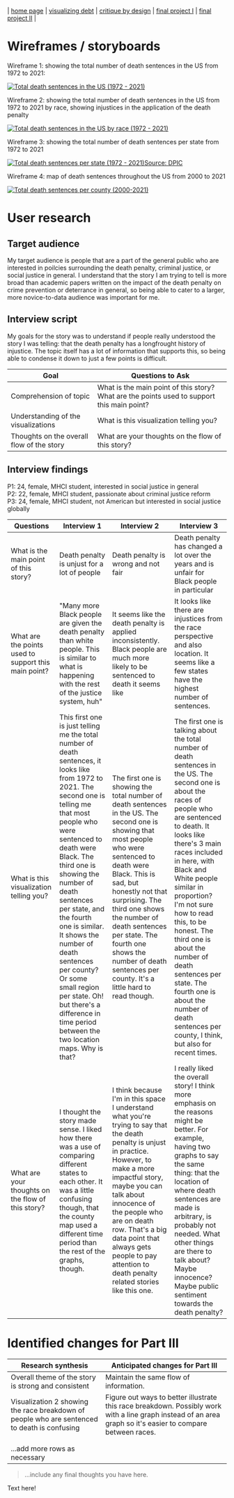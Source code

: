 | [home page](https://laurawei6.github.io/tswd-portfolio/) | [visualizing debt](visualizing-government-debt) | [critique by design](critique-by-design) | [final project I](final-project-part-one) | [final project II](final-project-part-two) |

# Wireframes / storyboards
Wireframe 1: showing the total number of death sentences in the US from 1972 to 2021:
<div class='tableauPlaceholder' id='viz1708655683002' style='position: relative'><noscript><a href='#'><img alt='Total death sentences in the US (1972 - 2021) ' src='https:&#47;&#47;public.tableau.com&#47;static&#47;images&#47;De&#47;DeathSentencespart1&#47;Totaldeathsentences&#47;1_rss.png' style='border: none' /></a></noscript><object class='tableauViz'  style='display:none;'><param name='host_url' value='https%3A%2F%2Fpublic.tableau.com%2F' /> <param name='embed_code_version' value='3' /> <param name='site_root' value='' /><param name='name' value='DeathSentencespart1&#47;Totaldeathsentences' /><param name='tabs' value='no' /><param name='toolbar' value='yes' /><param name='static_image' value='https:&#47;&#47;public.tableau.com&#47;static&#47;images&#47;De&#47;DeathSentencespart1&#47;Totaldeathsentences&#47;1.png' /> <param name='animate_transition' value='yes' /><param name='display_static_image' value='yes' /><param name='display_spinner' value='yes' /><param name='display_overlay' value='yes' /><param name='display_count' value='yes' /><param name='language' value='en-US' /><param name='filter' value='publish=yes' /></object></div>                
<script type='text/javascript'>                    
  var divElement = document.getElementById('viz1708655683002');                    
  var vizElement = divElement.getElementsByTagName('object')[0];                    
  vizElement.style.width='100%';vizElement.style.height=(divElement.offsetWidth*0.75)+'px';                    
  var scriptElement = document.createElement('script');                    
  scriptElement.src = 'https://public.tableau.com/javascripts/api/viz_v1.js';                    
  vizElement.parentNode.insertBefore(scriptElement, vizElement);                
</script>

Wireframe 2: showing the total number of death sentences in the US from 1972 to 2021 by race, showing injustices in the application of the death penalty
<div class='tableauPlaceholder' id='viz1708655573409' style='position: relative'><noscript><a href='#'><img alt='Total death sentences in the US by race (1972 - 2021) ' src='https:&#47;&#47;public.tableau.com&#47;static&#47;images&#47;De&#47;DeathSentencespart1&#47;Deathsentencesbyracev1&#47;1_rss.png' style='border: none' /></a></noscript><object class='tableauViz'  style='display:none;'><param name='host_url' value='https%3A%2F%2Fpublic.tableau.com%2F' /> <param name='embed_code_version' value='3' /> <param name='site_root' value='' /><param name='name' value='DeathSentencespart1&#47;Deathsentencesbyracev1' /><param name='tabs' value='no' /><param name='toolbar' value='yes' /><param name='static_image' value='https:&#47;&#47;public.tableau.com&#47;static&#47;images&#47;De&#47;DeathSentencespart1&#47;Deathsentencesbyracev1&#47;1.png' /> <param name='animate_transition' value='yes' /><param name='display_static_image' value='yes' /><param name='display_spinner' value='yes' /><param name='display_overlay' value='yes' /><param name='display_count' value='yes' /><param name='language' value='en-US' /><param name='filter' value='publish=yes' /></object></div>                
<script type='text/javascript'>                    
  var divElement = document.getElementById('viz1708655573409');                    
  var vizElement = divElement.getElementsByTagName('object')[0];                    
  vizElement.style.width='100%';vizElement.style.height=(divElement.offsetWidth*0.75)+'px';                    
  var scriptElement = document.createElement('script');                    
  scriptElement.src = 'https://public.tableau.com/javascripts/api/viz_v1.js';                    
  vizElement.parentNode.insertBefore(scriptElement, vizElement);                
</script>

Wireframe 3: showing the total number of death sentences per state from 1972 to 2021
<div class='tableauPlaceholder' id='viz1708655451896' style='position: relative'><noscript><a href='#'><img alt='Total death sentences per state (1972 - 2021)Source: DPIC ' src='https:&#47;&#47;public.tableau.com&#47;static&#47;images&#47;De&#47;DeathSentencespart1&#47;Totaldeathsentencesperstate1972-2011&#47;1_rss.png' style='border: none' /></a></noscript><object class='tableauViz'  style='display:none;'><param name='host_url' value='https%3A%2F%2Fpublic.tableau.com%2F' /> <param name='embed_code_version' value='3' /> <param name='site_root' value='' /><param name='name' value='DeathSentencespart1&#47;Totaldeathsentencesperstate1972-2011' /><param name='tabs' value='no' /><param name='toolbar' value='yes' /><param name='static_image' value='https:&#47;&#47;public.tableau.com&#47;static&#47;images&#47;De&#47;DeathSentencespart1&#47;Totaldeathsentencesperstate1972-2011&#47;1.png' /> <param name='animate_transition' value='yes' /><param name='display_static_image' value='yes' /><param name='display_spinner' value='yes' /><param name='display_overlay' value='yes' /><param name='display_count' value='yes' /><param name='language' value='en-US' /><param name='filter' value='publish=yes' /></object></div>                
<script type='text/javascript'>                    
  var divElement = document.getElementById('viz1708655451896');                    
  var vizElement = divElement.getElementsByTagName('object')[0];                    
  vizElement.style.width='100%';vizElement.style.height=(divElement.offsetWidth*0.75)+'px';                    
  var scriptElement = document.createElement('script');                    
  scriptElement.src = 'https://public.tableau.com/javascripts/api/viz_v1.js';                    
  vizElement.parentNode.insertBefore(scriptElement, vizElement);                
</script>

Wireframe 4: map of death sentences throughout the US from 2000 to 2021
<div class='tableauPlaceholder' id='viz1708655815868' style='position: relative'><noscript><a href='#'><img alt='Total death sentences per county (2000-2021) ' src='https:&#47;&#47;public.tableau.com&#47;static&#47;images&#47;De&#47;DeathSentencespart1&#47;Totaldeathsentencespercounty2000-2021&#47;1_rss.png' style='border: none' /></a></noscript><object class='tableauViz'  style='display:none;'><param name='host_url' value='https%3A%2F%2Fpublic.tableau.com%2F' /> <param name='embed_code_version' value='3' /> <param name='site_root' value='' /><param name='name' value='DeathSentencespart1&#47;Totaldeathsentencespercounty2000-2021' /><param name='tabs' value='no' /><param name='toolbar' value='yes' /><param name='static_image' value='https:&#47;&#47;public.tableau.com&#47;static&#47;images&#47;De&#47;DeathSentencespart1&#47;Totaldeathsentencespercounty2000-2021&#47;1.png' /> <param name='animate_transition' value='yes' /><param name='display_static_image' value='yes' /><param name='display_spinner' value='yes' /><param name='display_overlay' value='yes' /><param name='display_count' value='yes' /><param name='language' value='en-US' /><param name='filter' value='publish=yes' /></object></div>                
<script type='text/javascript'>                    
  var divElement = document.getElementById('viz1708655815868');                    
  var vizElement = divElement.getElementsByTagName('object')[0];                    
  vizElement.style.width='100%';vizElement.style.height=(divElement.offsetWidth*0.75)+'px';                    
  var scriptElement = document.createElement('script');                    
  scriptElement.src = 'https://public.tableau.com/javascripts/api/viz_v1.js';                    
  vizElement.parentNode.insertBefore(scriptElement, vizElement);                
</script>

# User research 

## Target audience
My target audience is people that are a part of the general public who are interested in poilcies surrounding the death penalty, criminal justice, or social justice in general. I understand that the story I am trying to tell is more broad than academic papers written on the impact of the death penalty on crime prevention or deterrance in general, so being able to cater to a larger, more novice-to-data audience was important for me.

## Interview script
My goals for the story was to understand if people really understood the story I was telling: that the death penalty has a longfrought history of injustice. The topic itself has a lot of information that supports this, so being able to condense it down to just a few points is difficult.

| Goal | Questions to Ask |
|------|------------------|
|  Comprehension of topic  |  What is the main point of this story? What are the points used to support this main point?  |
|  Understanding of the visualizations |  What is this visualization telling you? |
|  Thoughts on the overall flow of the story  |  What are your thoughts on the flow of this story?  |

## Interview findings
P1: 24, female, MHCI student, interested in social justice in general  
P2: 22, female, MHCI student, passionate about criminal justice reform  
P3: 24, female, MHCI student, not American but interested in social justice globally  

| Questions               | Interview 1 | Interview 2 | Interview 3 |
|-------------------------|--------------------------------|-------------|-------------|
| What is the main point of this story? | Death penalty is unjust for a lot of people |  Death penalty is wrong and not fair |     Death penalty has changed a lot over the years and is unfair for Black people in particular  |
| What are the points used to support this main point? |  "Many more Black people are given the death penalty than white people. This is similar to what is happening with the rest of the justice system, huh" |  It seems like the death penalty is applied inconsistently. Black people are much more likely to be sentenced to death it seems like |  It looks like there are injustices from the race perspective and also location. It seems like a few states have the highest number of sentences.  |
| What is this visualization telling you? |  This first one is just telling me the total number of death sentences, it looks like from 1972 to 2021. The second one is telling me that most people who were sentenced to death were Black. The third one is showing the number of death sentences per state, and the fourth one is similar. It shows the number of death sentences per county? Or some small region per state. Oh! but there's a difference in time period between the two location maps. Why is that? |  The first one is showing the total number of death sentences in the US. The second one is showing that most people who were sentenced to death were Black. This is sad, but honestly not that surprising. The third one shows the number of death sentences per state. The fourth one shows the number of death sentences per county. It's a little hard to read though. | The first one is talking about the total number of death sentences in the US. The second one is about the races of people who are sentenced to death. It looks like there's 3 main races included in here, with Black and White people similar in proportion? I'm not sure how to read this, to be honest. The third one is about the number of death sentences per state. The fourth one is about the number of death sentences per county, I think, but also for recent times. |
| What are your thoughts on the flow of this story? | I thought the story made sense. I liked how there was a use of comparing different states to each other. It was a little confusing though, that the county map used a different time period than the rest of the graphs, though. | I think because I'm in this space I understand what you're trying to say that the death penalty is unjust in practice. However, to make a more impactful story, maybe you can talk about innocence of the people who are on death row. That's a big data point that always gets people to pay attention to death penalty related stories like this one. | I really liked the overall story! I think more emphasis on the reasons might be better. For example, having two graphs to say the same thing: that the location of where death sentences are made is arbitrary, is probably not needed. What other things are there to talk about? Maybe innocence? Maybe public sentiment towards the death penalty? |


# Identified changes for Part III

| Research synthesis                       | Anticipated changes for Part III                                                |
|------------------------------------------|---------------------------------------------------------------------------------|
| Overall theme of the story is strong and consistent | Maintain the same flow of information. |
| Visualization 2 showing the race breakdown of people who are sentenced to death is confusing | Figure out ways to better illustrate this race breakdown. Possibly work with a line graph instead of an area graph so it's easier to compare between races. |
|    |                                                                                 |
|                                          |                                                                                 |
| ...add more rows as necessary            |                                                                                 |

> ...include any final thoughts you have here. 

Text here!
